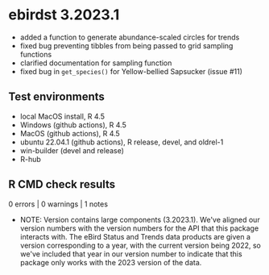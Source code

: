 # ebirdst 3.2023.1

- added a function to generate abundance-scaled circles for trends
- fixed bug preventing tibbles from being passed to grid sampling functions
- clarified documentation for sampling function
- fixed bug in `get_species()` for Yellow-bellied Sapsucker (issue #11)

## Test environments

- local MacOS install, R 4.5
- Windows (github actions), R 4.5
- MacOS (github actions), R 4.5
- ubuntu 22.04.1 (github actions), R release, devel, and oldrel-1
- win-builder (devel and release)
- R-hub

## R CMD check results

0 errors | 0 warnings | 1 notes

- NOTE: Version contains large components (3.2023.1). We've aligned our version numbers with the version numbers for the API that this package interacts with. The eBird Status and Trends data products are given a version corresponding to a year, with the current version being 2022, so we've included that year in our version number to indicate that this package only works with the 2023 version of the data.
